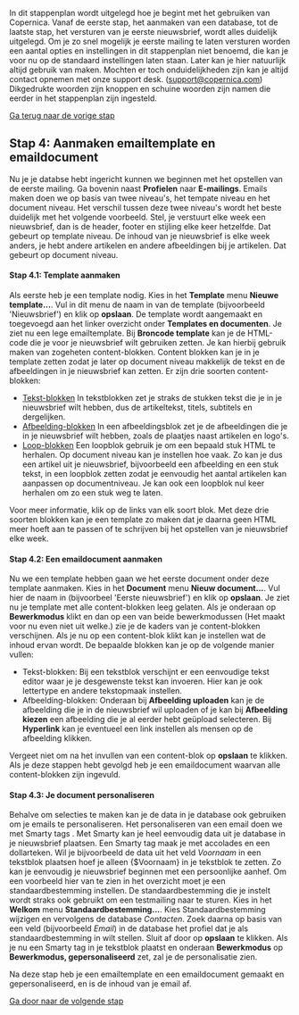 In dit stappenplan wordt uitgelegd hoe je begint met het gebruiken van
Copernica. Vanaf de eerste stap, het aanmaken van een database, tot de
laatste stap, het versturen van je eerste nieuwsbrief, wordt alles
duidelijk uitgelegd. Om je zo snel mogelijk je eerste mailing te laten
versturen worden een aantal opties en instellingen in dit stappenplan
niet benoemd, die kan je voor nu op de standaard instellingen laten
staan. Later kan je hier natuurlijk altijd gebruik van maken. Mochten er
toch onduidelijkheden zijn kan je altijd contact opnemen met onze
support desk. (support@copernica.com) Dikgedrukte woorden zijn knoppen
en schuine woorden zijn namen die eerder in het stappenplan zijn
ingesteld.

[Ga terug naar de vorige
stap](./beginnen-met-copernica-stappenplan-stap-3.md)

Stap 4: Aanmaken emailtemplate en emaildocument
-----------------------------------------------

Nu je je databse hebt ingericht kunnen we beginnen met het opstellen van
de eerste mailing. Ga bovenin naast **Profielen** naar **E-mailings**.
Emails maken doen we op basis van twee niveau's, het tempate niveau en
het document niveau. Het verschil tussen deze twee niveau's wordt het
beste duidelijk met het volgende voorbeeld. Stel, je verstuurt elke week
een nieuwsbrief, dan is de header, footer en stijling elke keer
hetzelfde. Dat gebeurt op template niveau. De inhoud van je nieuwsbrief
is elke week anders, je hebt andere artikelen en andere afbeeldingen bij
je artikelen. Dat gebeurt op document niveau.

#### Stap 4.1: Template aanmaken

Als eerste heb je een template nodig. Kies in het **Template** menu
**Nieuwe template...**. Vul in dit menu de naam in van de template
(bijvoorbeeld 'Nieuwsbrief') en klik op **opslaan**. De template wordt
aangemaakt en toegevoegd aan het linker overzicht onder **Templates en
documenten**. Je ziet nu een lege emailtemplate. Bij **Broncode
template** kan je de HTML-code die je voor je nieuwsbrief wilt gebruiken
zetten. Je kan hierbij gebruik maken van zogeheten content-blokken.
Content blokken kan je in je template zetten zodat je later op document
niveau makkelijk de tekst en de afbeeldingen in je nieuwsbrief kan
zetten. Er zijn drie soorten content-blokken:

-   [Tekst-blokken](./template-blokken-het-tekstblok.md)
    In tekstblokken zet je straks de stukken tekst die je in je
    nieuwsbrief wilt hebben, dus de artikeltekst, titels, subtitels en
    dergelijken.
-   [Afbeelding-blokken](./template-blokken-de-afbeelding-tag.md)
    In een afbeeldingsblok zet je de afbeeldingen die je in je
    nieuwsbrief wilt hebben, zoals de plaatjes naast artikelen en
    logo's.
-   [Loop-blokken](./template-blokken-de-loop-tag.md)
    Een loopblok gebruik je om een bepaald stuk HTML te herhalen. Op
    document niveau kan je instellen hoe vaak. Zo kan je dus een artikel
    uit je nieuwsbrief, bijvoorbeeld een afbeelding en een stuk tekst,
    in een loopblok zetten zodat je eenvoudig het aantal artikelen kan
    aanpassen op documentniveau. Je kan ook een loopblok nul keer
    herhalen om zo een stuk weg te laten.

Voor meer informatie, klik op de links van elk soort blok. Met deze drie
soorten blokken kan je een template zo maken dat je daarna geen HTML
meer hoeft aan te passen of te schrijven bij het opstellen van je
nieuwsbrief elke week.

#### Stap 4.2: Een emaildocument aanmaken

Nu we een template hebben gaan we het eerste document onder deze
template aanmaken. Kies in het **Document** menu **Nieuw document...**.
Vul hier de naam in (bijvoorbeel 'Eerste nieuwsbrief') en klik op
**opslaan**. Je ziet nu je template met alle content-blokken leeg
gelaten. Als je onderaan op **Bewerkmodus** klikt en dan op een van
beide bewerkmodussen (Het maakt voor nu even niet uit welke.) zie je de
kaders van je content-blokken verschijnen. Als je nu op een content-blok
klikt kan je instellen wat de inhoud ervan wordt. De bepaalde blokken
kan je op de volgende manier vullen:

-   Tekst-blokken: Bij een tekstblok verschijnt er een eenvoudige tekst
    editor waar je je desgewenste tekst kan invoeren. Hier kan je ook
    lettertype en andere tekstopmaak instellen.
-   Afbeelding-blokken: Onderaan bij **Afbeelding uploaden** kan je de
    afbeelding die je in de nieuwsbrief wil uploaden of je kan bij
    **Afbeelding kiezen** een afbeelding die je al eerder hebt geüpload
    selecteren. Bij **Hyperlink** kan je eventueel een link instellen
    als mensen op de afbeelding klikken.

Vergeet niet om na het invullen van een content-blok op **opslaan** te
klikken. Als je deze stappen hebt gevolgd heb je een emaildocument
waarvan alle content-blokken zijn ingevuld.

#### Stap 4.3: Je document personaliseren

Behalve om selecties te maken kan je de data in je database ook
gebruiken om je emails te personaliseren. Het personaliseren van een
email doen we met Smarty tags . Met Smarty kan je heel eenvoudig data
uit je database in je nieuwsbrief plaatsen. Een Smarty tag maak je met
accolades en een dollarteken. Wil je bijvoorbeeld de data uit het veld
*Voornaam* in een tekstblok plaatsen hoef je alleen {\$Voornaam} in je
tekstblok te zetten. Zo kan je eenvoudig je nieuwsbrief beginnen met een
persoonlijke aanhef. Om een voorbeeld hier van te zien in het overzicht
moet je een standaardbestemming instellen. De standaardbestemming die je
instelt wordt straks ook gebruikt om een testmailing naar te sturen.
Kies in het **Welkom** menu **Standaardbestemming...**. Kies
Standaardbestemming wijzigen en vervolgens de database *Contacten*. Zoek
daarna op basis van een veld (bijvoorbeeld *Email*) in de database het
profiel dat je als standaardbestemming in wilt stellen. Sluit af door op
**opslaan** te klikken. Als je nu een Smarty tag in je tekstblok plaatst
en onderaan **Bewerkmodus** op **Bewerkmodus, gepersonaliseerd** zet,
zal je de personalisatie zien.

Na deze stap heb je een emailtemplate en een emaildocument gemaakt en
gepersonaliseerd, en is de inhoud van je email af.

[Ga door naar de volgende
stap](./beginnen-met-copernica-stappenplan-stap-5.md)
